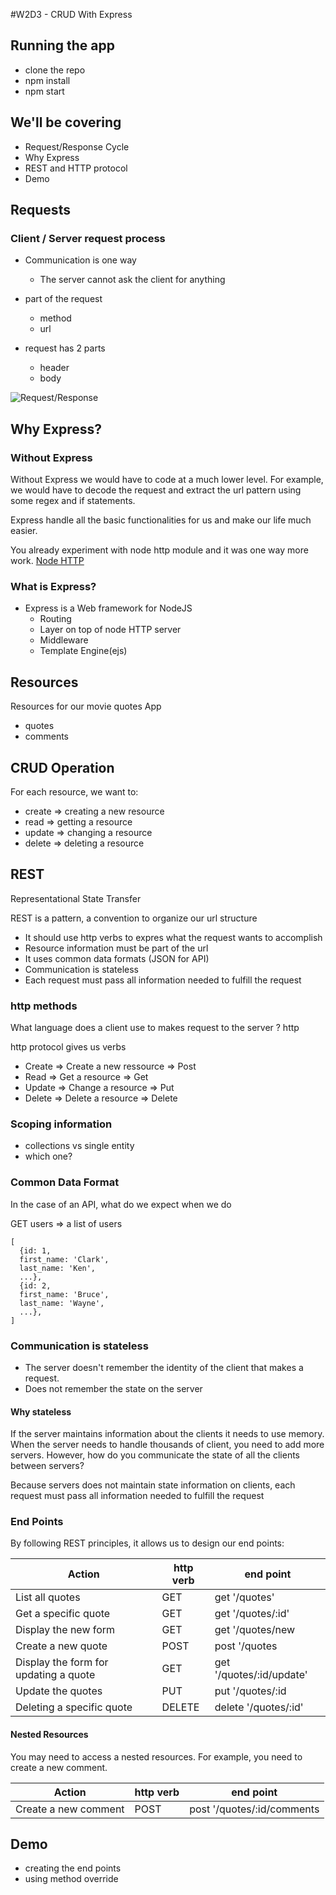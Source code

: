 #W2D3 - CRUD With Express

## Running the app

- clone the repo
- npm install
- npm start

## We'll be covering

- Request/Response Cycle
- Why Express
- REST and HTTP protocol
- Demo

## Requests

### Client / Server request process

- Communication is one way

  - The server cannot ask the client for anything

- part of the request

  - method
  - url

- request has 2 parts
  - header
  - body

![Request/Response](./pictures/http_request.png)

## Why Express?

### Without Express

Without Express we would have to code at a much lower level. For example, we would have to decode the request and extract the url pattern using some regex and if statements.

Express handle all the basic functionalities for us and make our life much easier.

You already experiment with node http module and it was one way more work. [Node HTTP](https://nodejs.org/en/docs/guides/anatomy-of-an-http-transaction/)

### What is Express?

- Express is a Web framework for NodeJS
  - Routing
  - Layer on top of node HTTP server
  - Middleware
  - Template Engine(ejs)

## Resources

Resources for our movie quotes App

- quotes
- comments

## CRUD Operation

For each resource, we want to:

- create => creating a new resource
- read => getting a resource
- update => changing a resource
- delete => deleting a resource

## REST

Representational State Transfer

REST is a pattern, a convention to organize our url structure

- It should use http verbs to expres what the request wants to accomplish
- Resource information must be part of the url
- It uses common data formats (JSON for API)
- Communication is stateless
- Each request must pass all information needed to fulfill the request

### http methods

What language does a client use to makes request to the server ? http

http protocol gives us verbs

- Create => Create a new ressource => Post
- Read => Get a resource => Get
- Update => Change a resource => Put
- Delete => Delete a resource => Delete

### Scoping information

- collections vs single entity
- which one?

### Common Data Format

In the case of an API, what do we expect when we do

GET users => a list of users

```
[
  {id: 1,
  first_name: 'Clark',
  last_name: 'Ken',
  ...},
  {id: 2,
  first_name: 'Bruce',
  last_name: 'Wayne',
  ...},
]
```

### Communication is stateless

- The server doesn't remember the identity of the client that makes a request.
- Does not remember the state on the server

#### Why stateless

If the server maintains information about the clients it needs to use memory. When the server needs to handle thousands of client, you need to add more servers. However, how do you communicate the state of all the clients between servers?

Because servers does not maintain state information on clients, each request must pass all information needed to fulfill the request

### End Points

By following REST principles, it allows us to design our end points:

| Action                                | http verb | end point                |
| ------------------------------------- | --------- | ------------------------ |
| List all quotes                       | GET       | get '/quotes'            |
| Get a specific quote                  | GET       | get '/quotes/:id'        |
| Display the new form                  | GET       | get '/quotes/new         |
| Create a new quote                    | POST      | post '/quotes            |
| Display the form for updating a quote | GET       | get '/quotes/:id/update' |
| Update the quotes                     | PUT       | put '/quotes/:id         |
| Deleting a specific quote             | DELETE    | delete '/quotes/:id'     |

#### Nested Resources

You may need to access a nested resources. For example, you need to create a new comment.

| Action               | http verb | end point                  |
| -------------------- | --------- | -------------------------- |
| Create a new comment | POST      | post '/quotes/:id/comments |

## Demo

- creating the end points
- using method override
